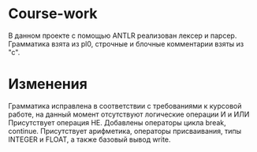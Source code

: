 # Course-work
В данном проекте  с помощью ANTLR  реализован лексер и парсер. 
Грамматика взята из pl0, строчные и блочные комментарии взяты из "с".

# Изменения
Грамматика исправлена в соответствии с требованиями к курсовой работе, на данный момент отсутствуют логические операции И и ИЛИ
Присутствует операция НЕ.
Добавлены операторы цикла break, continue.
Присутствует арифметика, операторы присваивания, типы INTEGER и FLOAT, а также базовый вывод write.
